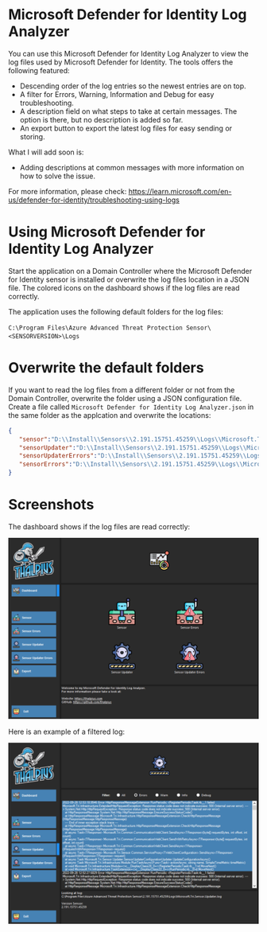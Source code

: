 # Microsoft Defender for Identity Log Analyzer

You can use this Microsoft Defender for Identity Log Analyzer to view the log files used by Microsoft Defender for Identity. The tools offers the following featured:

- Descending order of the log entries so the newest entries are on top.
- A filter for Errors, Warning, Information and Debug for easy troubleshooting.
- A description field on what steps to take at certain messages. The option is there, but no description is added so far.
- An export button to export the latest log files for easy sending or storing.

What I will add soon is:

- Adding descriptions at common messages with more information on how to solve the issue.

For more information, please check: https://learn.microsoft.com/en-us/defender-for-identity/troubleshooting-using-logs

# Using Microsoft Defender for Identity Log Analyzer

Start the application on a Domain Controller where the Microsoft Defender for Identity sensor is installed or overwrite the log files location in a JSON file. The colored icons on the dashboard shows if the log files are read correctly.

The application uses the following default folders for the log files:

``C:\Program Files\Azure Advanced Threat Protection Sensor\<SENSORVERSION>\Logs``

# Overwrite the default folders

If you want to read the log files from a different folder or not from the Domain Controller, overwrite the folder using a JSON configuration file. Create a file called `Microsoft Defender for Identity Log Analyzer.json` in the same folder as the applcation and overwrite the locations:

```json
{
   "sensor":"D:\\Install\\Sensors\\2.191.15751.45259\\Logs\\Microsoft.Tri.Sensor.log",
   "sensorUpdater":"D:\\Install\\Sensors\\2.191.15751.45259\\Logs\\Microsoft.Tri.Sensor.Updater.log",
   "sensorUpdaterErrors":"D:\\Install\\Sensors\\2.191.15751.45259\\Logs\\Microsoft.Tri.Sensor.Updater-Errors.log",
   "sensorErrors":"D:\\Install\\Sensors\\2.191.15751.45259\\Logs\\Microsoft.Tri.Sensor-Errors.log"
}
```

# Screenshots

The dashboard shows if the log files are read correctly:

![Alt text](/Screenshots/MicrosoftDefenderForIdentityLogAnalyzer01.png?raw=true "Microsoft Defender for Identity Log Analyzer Dashboard")

Here is an example of a filtered log:

![Alt text](/Screenshots/MicrosoftDefenderForIdentityLogAnalyzer02.png?raw=true "Microsoft Defender for Identity Log Analyzer Logs")
